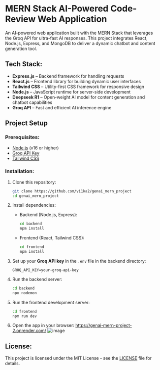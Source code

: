 # MERN Stack AI-Powered Code-Review Web Application

An AI-powered web application built with the MERN Stack that leverages the Groq API for ultra-fast AI responses. This project integrates React, Node.js, Express, and MongoDB to deliver a dynamic chatbot and content generation tool.

## Tech Stack:

- **Express.js** – Backend framework for handling requests
- **React.js** – Frontend library for building dynamic user interfaces
- **Tailwind CSS** – Utility-first CSS framework for responsive design
- **Node.js** – JavaScript runtime for server-side development
- **Deepseek R1** – Open-weight AI model for content generation and chatbot capabilities
- **Groq API** – Fast and efficient AI inference engine

## Project Setup

### Prerequisites:

- [Node.js](https://nodejs.org/en) (v16 or higher)
- [Groq API Key](https://groq.com/docs)
- [Tailwind CSS](https://v3.tailwindcss.com/docs/guides/vite)

### Installation:

1. Clone this repository:

   ```bash
   git clone https://github.com/vi1ka2/genai_mern_project
   cd genai_mern_project
   ```

2. Install dependencies:

   - Backend (Node.js, Express):
     ```bash
     cd backend
     npm install
     ```
   - Frontend (React, Tailwind CSS):
     ```bash
     cd frontend
     npm install
     ```

3. Set up your **Groq API key** in the `.env` file in the backend directory:

   ```env
   GROQ_API_KEY=your-groq-api-key
   ```

4. Run the backend server:

   ```bash
   cd backend
   npx nodemon
   ```

5. Run the frontend development server:

   ```bash
   cd frontend
   npm run dev
   ```

6. Open the app in your browser:
   https://genai-mern-project-2.onrender.com/
   ![image](https://github.com/user-attachments/assets/f4762c5c-8eb0-4599-a87d-917cd721df45)


## License:

This project is licensed under the MIT License - see the [LICENSE](LICENSE) file for details.
